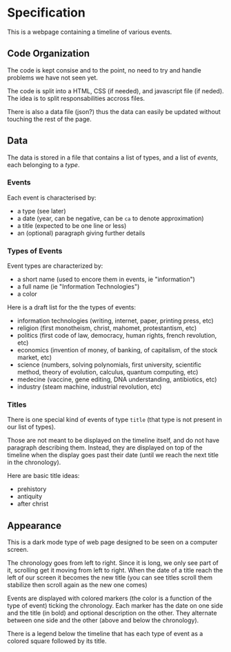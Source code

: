 # Specification

This is a webpage containing a timeline of various events.

## Code Organization

The code is kept consise and to the point, no need to try and handle problems we have not seen yet.

The code is split into a HTML, CSS (if needed), and javascript file (if neded).
The idea is to split responsabilities accross files.

There is also a data file (json?) thus the data can easily be updated without touching the rest of the page.

## Data

The data is stored in a file that contains a list of types, and a list of *events*, each belonging to a *type*.

### Events

Each event is characterised by:
* a type (see later)
* a date (year, can be negative, can be `ca` to denote approximation)
* a title (expected to be one line or less)
* an (optional) paragraph giving further details

### Types of Events

Event types are characterized by:
* a short name (used to encore them in events, ie "information")
* a full name (ie "Information Technologies")
* a color

Here is a draft list for the the types of events:
* information technologies (writing, internet, paper, printing press, etc)
* religion (first monotheism, christ, mahomet, protestantism, etc)
* politics (first code of law, democracy, human rights, french revolution, etc)
* economics (invention of money, of banking, of capitalism, of the stock market, etc)
* science (numbers, solving polynomials, first university, scientific method, theory of evolution, calculus, quantum computing, etc)
* medecine (vaccine, gene editing, DNA understanding, antibiotics, etc)
* industry (steam machine, industrial revolution, etc)

### Titles

There is one special kind of events of type `title` (that type is not present in our list of types).

Those are not meant to be displayed on the timeline itself, and do not have paragraph describing them.
Instead, they are displayed on top of the timeline when the display goes past their date (until we reach the next title in the chronology).

Here are basic title ideas:
* prehistory
* antiquity
* after christ

## Appearance

This is a dark mode type of web page designed to be seen on a computer screen.

The chronology goes from left to right.
Since it is long, we only see part of it, scrolling get it moving from left to right.
When the date of a title reach the left of our screen it becomes the new title (you can see titles scroll them stabilize then scroll again as the new one comes)

Events are displayed with colored markers (the color is a function of the type of event) ticking the chronology.
Each marker has the date on one side and the title (in bold) and optional description on the other.
They alternate between one side and the other (above and below the chronology).

There is a legend below the timeline that has each type of event as a colored square followed by its title.